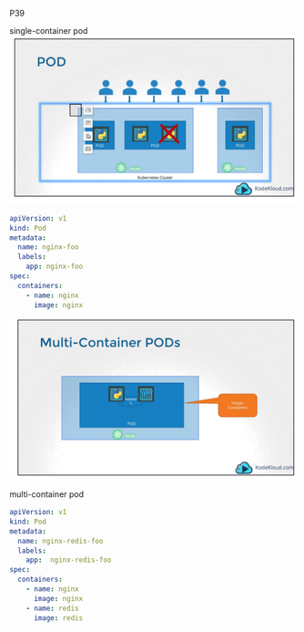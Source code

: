 P39

single-container pod
<img src="imgs/pod-single-pod.jpg" width=800 />
```yaml
apiVersion: v1
kind: Pod
metadata:
  name: nginx-foo
  labels:
    app: nginx-foo
spec:
  containers:
    - name: nginx
      image: nginx
```

<img src="imgs/pod-multi.jpg" width=800 />

multi-container pod
```yaml
apiVersion: v1
kind: Pod
metadata:
  name: nginx-redis-foo
  labels:
    app:  nginx-redis-foo
spec:
  containers:
    - name: nginx
      image: nginx
    - name: redis
      image: redis
```